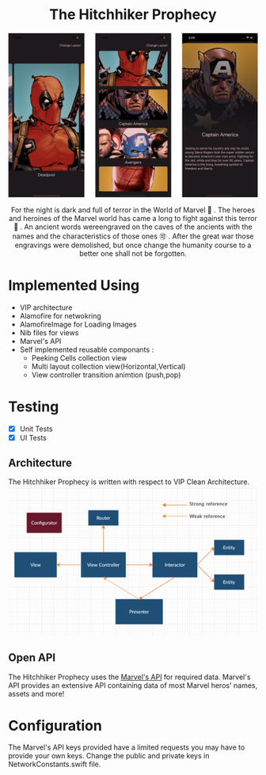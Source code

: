 <h1 align="center"> The Hitchhiker Prophecy </h1>


![UI](https://github.com/AhmedNasserSh/The-Hitchhiker-Prophecy/blob/main/Screenshots/1.png)

<p align="center">
For the night is dark and full of terror in the World of Marvel 🦇 . The heroes and heroines of the Marvel world has came a long to fight against this terror 🧙 . An ancient words wereengraved on the caves of the ancients with the names and the characteristics of those ones 🉑 .
After the great war those engravings were demolished, but once change the humanity course to a better one shall not be forgotten.
</p>

# Implemented Using

- VIP architecture 
- Alamofire for netwokring
- AlamofireImage for Loading Images
- Nib files for views
- Marvel's API 
- Self implemented reusable componants :
   -   Peeking Cells collection view 
   -   Multi layout collection view(Horizontal,Vertical)
   -   View controller transition animtion (push,pop)
   
# Testing
- [x] Unit Tests
- [x] UI Tests

## Architecture
The Hitchhiker Prophecy is written with respect to VIP Clean Architecture.
![architecture](https://github.com/AhmedNasserSh/The-Hitchhiker-Prophecy/blob/main/Screenshots/2.png)

## Open API
The Hitchhiker Prophecy uses the [Marvel's API](https://developer.marvel.com) for required data.
Marvel's API provides an extensive API containing data of most Marvel heros' names, assets and more!

# Configuration
The Marvel's API keys provided have a limited requests you may have to provide your own keys. 
Change the public  and private keys in NetworkConstants.swift file.

